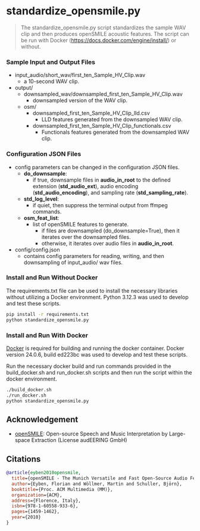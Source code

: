 # standardize_opensmile.py

> The standardize_opensmile.py script standardizes the sample WAV clip and then produces openSMILE acoustic features. The script can be run with Docker (https://docs.docker.com/engine/install/) or without.

### Sample Input and Output Files

* input_audio/short_wav/first_ten_Sample_HV_Clip.wav
    * a 10-second WAV clip.
* output/
    * downsampled_wav/downsampled_first_ten_Sample_HV_Clip.wav
        * downsampled version of the WAV clip.
    * osm/
        * downsampled_first_ten_Sample_HV_Clip_lld.csv
            * LLD features generated from the downsampled WAV clip.
        * downsampled_first_ten_Sample_HV_Clip_functionals.csv
            * Functionals features generated from the downsampled WAV clip.

### Configuration JSON Files

* config parameters can be changed in the configuration JSON files.
    * **do_downsample**:
        * if true, downsample files in **audio_in_root** to the defined extension (**std_audio_ext**), audio encoding (**std_audio_encoding**), and sampling rate (**std_sampling_rate**).
    * **std_log_level**:
        * if quiet, then suppress the terminal output from ffmpeg commands.
    * **osm_feat_list**:
        * list of openSMILE features to generate.
            * if files are downsampled (do_downsample=True), then it iterates over the downsampled files.
            * otherwise, it iterates over audio files in **audio_in_root**.
* config/config.json
    * contains config parameters for reading, writing, and then downsampling of input_audio/ wav files.

### Install and Run Without Docker

The requirements.txt file can be used to install the necessary libraries without utilizing a Docker environment. Python 3.12.3 was used to develop and test these scripts.

```sh
pip install -r requirements.txt
python standardize_opensmile.py
```

### Install and Run With Docker

[Docker](https://docs.docker.com/engine/install/) is required for building and running the docker container. Docker version 24.0.6, build ed223bc was used to develop and test these scripts.

Run the necessary docker build and run commands provided in the build_docker.sh and run_docker.sh scripts and then run the script within the docker environment.

```sh
./build_docker.sh
./run_docker.sh
python standardize_opensmile.py
```
## Acknowledgement
- [openSMILE](https://github.com/audeering/opensmile): Open-source Speech and Music Interpretation by Large-space Extraction (License audEERING GmbH)

## Citations
```bibtex
@article{eyben2010opensmile,
  title={openSMILE - The Munich Versatile and Fast Open-Source Audio Feature Extractor},
  author={Eyben, Florian and Wöllmer, Martin and Schuller, Björn},
  booktitle={Proc. ACM Multimedia (MM)},
  organization={ACM},
  address={Florence, Italy},
  isbn={978-1-60558-933-6},
  pages={1459-1462},
  year={2010}
}
```
